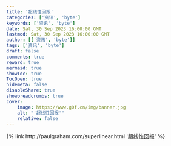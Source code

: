 ```yaml
---
title: '超线性回报'
categories: ['资讯', 'byte']
keywords: ['资讯', 'byte']
date: Sat, 30 Sep 2023 16:00:00 GMT
lastmod: Sat, 30 Sep 2023 16:00:00 GMT
author: [['资讯', 'byte']]
tags: ['资讯', 'byte']
draft: false 
comments: true
reward: true 
mermaid: true 
showToc: true 
TocOpen: true 
hidemeta: false 
disableShare: true 
showbreadcrumbs: true 
cover:
    image: https://www.g0f.cn/img/banner.jpg
    alt: "'超线性回报'"
    relative: false
---
```


<div>

</div>

<div>
{% link http://paulgraham.com/superlinear.html '超线性回报' %}
</div>

